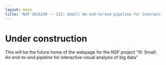 ```yaml
---
layout: main
title: "NSF 1815238 -- III: Small: An end-to-end pipeline for interactive visual analysis of big data"
---
```


# Under construction

This will be the future home of the webpage for the NSF project "III:
Small: An end-to-end pipeline for interactive visual analysis of big
data"

